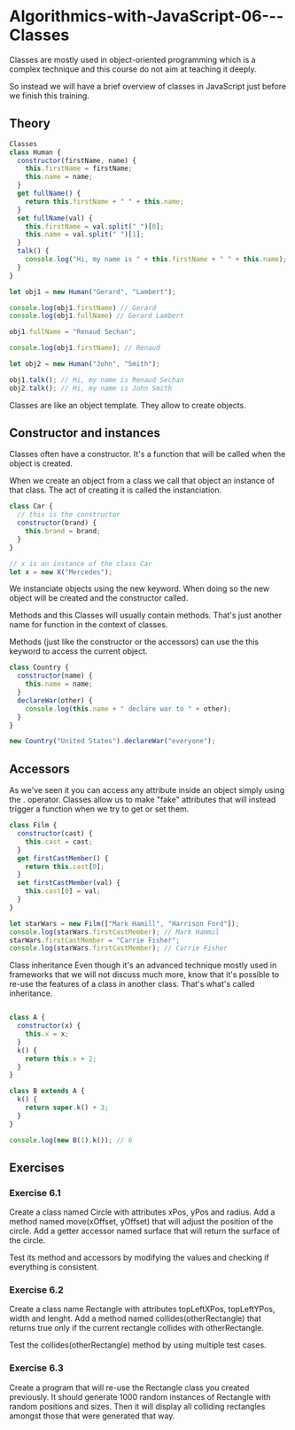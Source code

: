 # Algorithmics-with-JavaScript-06---Classes

Classes are mostly used in object-oriented programming which is a complex technique and this course do not aim at teaching it deeply.

So instead we will have a brief overview of classes in JavaScript just before we finish this training.

## Theory
```javascript
Classes
class Human {
  constructor(firstName, name) {
    this.firstName = firstName;
    this.name = name;
  }
  get fullName() {
    return this.firstName + " " + this.name;
  }
  set fullName(val) {
    this.firstName = val.split(" ")[0];
    this.name = val.split(" ")[1];
  }
  talk() {
    console.log("Hi, my name is " + this.firstName + " " + this.name);
  }
}

let obj1 = new Human("Gerard", "Lambert");

console.log(obj1.firstName) // Gerard
console.log(obj1.fullName) // Gerard Lambert

obj1.fullName = "Renaud Sechan";

console.log(obj1.firstName); // Renaud

let obj2 = new Human("John", "Smith");

obj1.talk(); // Hi, my name is Renaud Sechan
obj2.talk(); // Hi, my name is John Smith
```
Classes are like an object template. They allow to create objects.

## Constructor and instances
Classes often have a constructor. It's a function that will be called when the object is created.

When we create an object from a class we call that object an instance of that class. The act of creating it is called the instanciation.
```javascript
class Car {
  // this is the constructor
  constructor(brand) {
    this.brand = brand;
  }
}

// x is an instance of the class Car
let x = new X("Mercedes");
```
We instanciate objects using the new keyword. When doing so the new object will be created and the constructor called.

Methods and this
Classes will usually contain methods. That's just another name for function in the context of classes.

Methods (just like the constructor or the accessors) can use the this keyword to access the current object.
```javascript
class Country {
  constructor(name) {
    this.name = name;
  }
  declareWar(other) {
    console.log(this.name + " declare war to " + other);
  }
}

new Country("United States").declareWar("everyone");
```

## Accessors
As we've seen it you can access any attribute inside an object simply using the . operator. Classes allow us to make "fake" attributes that will instead trigger a function when we try to get or set them.
```javascript
class Film {
  constructor(cast) {
    this.cast = cast;
  }
  get firstCastMember() {
    return this.cast[0];
  }
  set firstCastMember(val) {
    this.cast[0] = val;
  }
}

let starWars = new Film(["Mark Hamill", "Harrison Ford"]);
console.log(starWars.firstCastMember); // Mark Hammil
starWars.firstCastMember = "Carrie Fisher";
console.log(starWars.firstCastMember); // Carrie Fisher
```

Class inheritance
Even though it's an advanced technique mostly used in frameworks that we will not discuss much more, know that it's possible to re-use the features of a class in another class. That's what's called inheritance.
```javascript

class A {
  constructor(x) {
    this.x = x;
  }
  k() {
    return this.x + 2;
  }
}

class B extends A {
  k() {
    return super.k() + 3;
  }
}

console.log(new B(1).k()); // 6
```
## Exercises
### Exercise 6.1
Create a class named Circle with attributes xPos, yPos and radius. Add a method named move(xOffset, yOffset) that will adjust the position of the circle. Add a getter accessor named surface that will return the surface of the circle.

Test its method and accessors by modifying the values and checking if everything is consistent.

### Exercise 6.2
Create a class name Rectangle with attributes topLeftXPos, topLeftYPos, width and lenght. Add a method named collides(otherRectangle) that returns true only if the current rectangle collides with otherRectangle.

Test the collides(otherRectangle) method by using multiple test cases.

### Exercise 6.3
Create a program that will re-use the Rectangle class you created previously. It should generate 1000 random instances of Rectangle with random positions and sizes. Then it will display all colliding rectangles amongst those that were generated that way.
